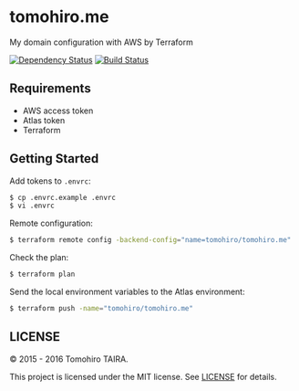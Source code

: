 tomohiro.me
================================================================================

My domain configuration with AWS by Terraform

[![Dependency Status](https://img.shields.io/gemnasium/Tomohiro/tomohiro.me.svg?style=flat-square)](https://gemnasium.com/Tomohiro/tomohiro.me)
[![Build Status](https://img.shields.io/circleci/project/Tomohiro/tomohiro.me.svg?style=flat-square)](https://circleci.com/gh/Tomohiro/tomohiro.me)


Requirements
--------------------------------------------------------------------------------

- AWS access token
- Atlas token
- Terraform


Getting Started
--------------------------------------------------------------------------------

Add tokens to `.envrc`:

```sh
$ cp .envrc.example .envrc
$ vi .envrc
```

Remote configuration:

```sh
$ terraform remote config -backend-config="name=tomohiro/tomohiro.me"
```

Check the plan:

```sh
$ terraform plan
```

Send the local environment variables to the Atlas environment:

```sh
$ terraform push -name="tomohiro/tomohiro.me"
```


LICENSE
--------------------------------------------------------------------------------

&copy; 2015 - 2016 Tomohiro TAIRA.

This project is licensed under the MIT license. See [LICENSE](LICENSE) for details.
